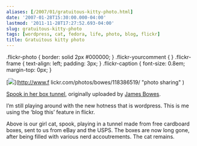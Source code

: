 ```yaml
---
aliases: [/2007/01/gratuitous-kitty-photo.html]
date: '2007-01-28T15:30:00.000-04:00'
lastmod: '2011-11-28T17:27:52.693-04:00'
slug: gratuitous-kitty-photo
tags: [wordpress, cat, fedora, life, photo, blog, flickr]
title: Gratuitous kitty photo
---
```


.flickr-photo { border: solid 2px #000000; } .flickr-yourcomment { } .flickr-
frame { text-align: left; padding: 3px; } .flickr-caption { font-size: 0.8em;
margin-top: 0px; }  

[![](http://farm1.static.flickr.com/35/118386519_08cc9fa352.jpg)](http://www.f
lickr.com/photos/bowes/118386519/ "photo sharing" )

  
[Spook in her box tunnel](http://www.flickr.com/photos/bowes/118386519/),
originally uploaded by [James Bowes](http://www.flickr.com/people/bowes/).  

I’m still playing around with the new hotness that is wordpress. This is me
using the ‘blog this’ feature in flickr.

  
Above is our girl cat, spook, playing in a tunnel made from free cardboard
boxes, sent to us from eBay and the USPS. The boxes are now long gone, after
being filled with various nerd accoutrements. The cat remains.

